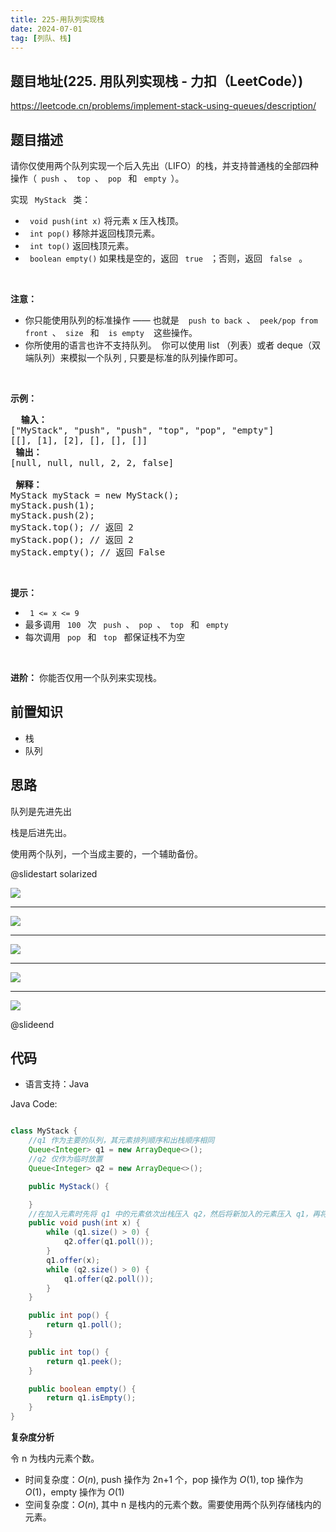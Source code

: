 ```yaml
---
title: 225-用队列实现栈
date: 2024-07-01
tag: [列队、栈]
---
```


## 题目地址(225. 用队列实现栈 - 力扣（LeetCode）)

https://leetcode.cn/problems/implement-stack-using-queues/description/

## 题目描述

<p> 请你仅使用两个队列实现一个后入先出（LIFO）的栈，并支持普通栈的全部四种操作（<code> push </code>、<code> top </code>、<code> pop </code> 和 <code> empty </code>）。</p>

<p> 实现 <code> MyStack </code> 类：</p>

<ul>
	<li> <code> void push(int x)</code> 将元素 x 压入栈顶。</li>
	<li> <code> int pop()</code> 移除并返回栈顶元素。</li>
	<li> <code> int top()</code> 返回栈顶元素。</li>
	<li> <code> boolean empty()</code> 如果栈是空的，返回 <code> true </code> ；否则，返回 <code> false </code> 。</li>
</ul>

<p>&nbsp; </p>

<p> <strong> 注意：</strong> </p>

<ul>
	<li> 你只能使用队列的标准操作 —— 也就是&nbsp; <code> push to back </code>、<code> peek/pop from front </code>、<code> size </code> 和&nbsp; <code> is empty </code>&nbsp; 这些操作。</li>
	<li> 你所使用的语言也许不支持队列。&nbsp; 你可以使用 list （列表）或者 deque（双端队列）来模拟一个队列&nbsp;, 只要是标准的队列操作即可。</li>
</ul>

<p>&nbsp; </p>

<p> <strong> 示例：</strong> </p>

<pre> <strong> 输入：</strong>
["MyStack", "push", "push", "top", "pop", "empty"]
[[], [1], [2], [], [], []]
<strong> 输出：</strong>
[null, null, null, 2, 2, false]

<strong> 解释：</strong>
MyStack myStack = new MyStack();
myStack.push(1);
myStack.push(2);
myStack.top(); // 返回 2
myStack.pop(); // 返回 2
myStack.empty(); // 返回 False
</pre>

<p>&nbsp; </p>

<p> <strong> 提示：</strong> </p>

<ul>
	<li> <code> 1 &lt;= x &lt;= 9 </code> </li>
	<li> 最多调用 <code> 100 </code> 次 <code> push </code>、<code> pop </code>、<code> top </code> 和 <code> empty </code> </li>
	<li> 每次调用 <code> pop </code> 和 <code> top </code> 都保证栈不为空 </li>
</ul>

<p>&nbsp; </p>

<p> <strong> 进阶：</strong> 你能否仅用一个队列来实现栈。</p>


## 前置知识

- 栈
- 队列

## 思路

队列是先进先出

栈是后进先出。

使用两个队列，一个当成主要的，一个辅助备份。



@slidestart solarized

![](https://doublew2w-note-resource.oss-cn-hangzhou.aliyuncs.com/img/202407011608673.png)

---



![](https://doublew2w-note-resource.oss-cn-hangzhou.aliyuncs.com/img/202407011608299.png)

---

![](https://doublew2w-note-resource.oss-cn-hangzhou.aliyuncs.com/img/202407011618551.png)

---

![](https://doublew2w-note-resource.oss-cn-hangzhou.aliyuncs.com/img/202407011617728.png)

---

![](https://doublew2w-note-resource.oss-cn-hangzhou.aliyuncs.com/img/202407011617328.png)

@slideend

## 代码

- 语言支持：Java

Java Code:

```java

class MyStack {
    //q1 作为主要的队列，其元素排列顺序和出栈顺序相同
    Queue<Integer> q1 = new ArrayDeque<>();
    //q2 仅作为临时放置
    Queue<Integer> q2 = new ArrayDeque<>();

    public MyStack() {

    }
    //在加入元素时先将 q1 中的元素依次出栈压入 q2，然后将新加入的元素压入 q1，再将 q2 中的元素依次出栈压入 q1
    public void push(int x) {
        while (q1.size() > 0) {
            q2.offer(q1.poll());
        }
        q1.offer(x);
        while (q2.size() > 0) {
            q1.offer(q2.poll());
        }
    }

    public int pop() {
        return q1.poll();
    }

    public int top() {
        return q1.peek();
    }

    public boolean empty() {
        return q1.isEmpty();
    }
}

```


**复杂度分析**

令 n 为栈内元素个数。

- 时间复杂度：$O(n)$, push 操作为 2n+1 个，pop 操作为 $O(1)$, top 操作为 $O(1)$，empty 操作为 $O(1)$
- 空间复杂度：$O(n)$, 其中 n 是栈内的元素个数。需要使用两个队列存储栈内的元素。

